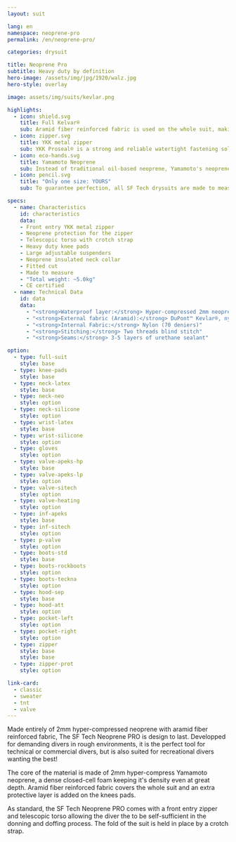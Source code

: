 ```yaml
---
layout: suit

lang: en
namespace: neoprene-pro
permalink: /en/neoprene-pro/

categories: drysuit

title: Neoprene Pro
subtitle: Heavy duty by definition
hero-image: /assets/img/jpg/1920/walz.jpg
hero-style: overlay

image: assets/img/suits/kevlar.png

highlights:
  - icon: shield.svg
    title: Full Kelvar®
    sub: Aramid fiber reinforced fabric is used on the whole suit, making it incredibly resistant
  - icon: zipper.svg
    title: YKK metal zipper
    sub: YKK Proseal® is a strong and reliable watertight fastening solution
  - icon: eco-hands.svg
    title: Yamamoto Neoprene
    sub: Instead of traditional oil-based neoprene, Yamamoto's neoprene is made of calcium carbonate from limestone 
  - icon: pencil.svg
    title: "Only one size: YOURS"
    sub: To guarantee perfection, all SF Tech drysuits are made to measure with your choice of options and colors

specs:
  - name: Characteristics
    id: characteristics
    data:
    - Front entry YKK metal zipper
    - Neoprene protection for the zipper
    - Telescopic torso with crotch strap
    - Heavy duty knee pads
    - Large adjustable suspenders
    - Neoprene insulated neck collar
    - Fitted cut
    - Made to measure
    - "Total weight: ~5.0kg"
    - CE certified
  - name: Technical Data
    id: data
    data:
      - "<strong>Waterproof layer:</strong> Hyper-compressed 2mm neoprene foam"
      - "<strong>External fabric (Aramid):</strong> DuPont™ Kevlar®, nylon, spandex"
      - "<strong>Internal Fabric:</strong> Nylon (70 deniers)"
      - "<strong>Stitching:</strong> Two threads blind stitch"
      - "<strong>Seams:</strong> 3-5 layers of urethane sealant"

option:
  - type: full-suit
    style: base
  - type: knee-pads
    style: base
  - type: neck-latex
    style: base
  - type: neck-neo
    style: option
  - type: neck-silicone
    style: option
  - type: wrist-latex
    style: base
  - type: wrist-silicone
    style: option
  - type: gloves
    style: option
  - type: valve-apeks-hp
    style: base
  - type: valve-apeks-lp
    style: option
  - type: valve-sitech
    style: option
  - type: valve-heating
    style: option
  - type: inf-apeks
    style: base
  - type: inf-sitech
    style: option
  - type: p-valve
    style: option
  - type: boots-std
    style: base
  - type: boots-rockboots
    style: option
  - type: boots-teckna
    style: option
  - type: hood-sep
    style: base
  - type: hood-att
    style: option
  - type: pocket-left
    style: option
  - type: pocket-right
    style: option
  - type: zipper
    style: base
    style: base
  - type: zipper-prot
    style: option

link-card:
  - classic
  - sweater
  - tnt
  - valve
---
```

Made entirely of 2mm hyper-compressed neoprene with aramid fiber reinforced fabric, The SF Tech Neoprene PRO is design to last. Developped for demanding divers in rough environments, it is the perfect tool for technical or commercial divers, but is also suited for recreational divers wanting the best!

The core of the material is made of 2mm hyper-compress Yamamoto neoprene, a dense closed-cell foam keeping it's density even at great depth. Aramid fiber reinforced fabric covers the whole suit and an extra protective layer is added on the knees pads.

As standard, the SF Tech Neoprene PRO comes with a front entry zipper and telescopic torso allowing the diver the to be self-sufficient in the donning and doffing process. The fold of the suit is held in place by a crotch strap.
